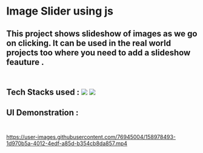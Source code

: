 # Image Slider using js <br>
## This project shows slideshow of images as we go on clicking. It can be used in the real world projects too where you need to add a slideshow feauture .<br><br>
## Tech Stacks used : <img src="https://img.shields.io/badge/Frontend:-HTML & CSS-5555ff">  <img src="https://img.shields.io/badge/Backend:- Javascript-E32800"><br>
## UI Demonstration :<br><br>


https://user-images.githubusercontent.com/76945004/158978493-1d970b5a-4012-4edf-a85d-b354cb8da857.mp4

